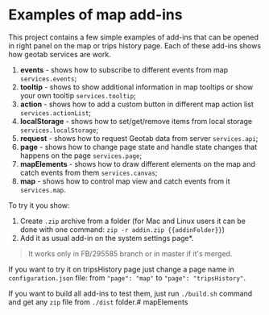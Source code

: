 # Examples of map add-ins

This project contains a few simple examples of add-ins that can be opened in right panel on the map or trips history page. Each of these add-ins shows how geotab services are work.

1) **events** - shows how to subscribe to different events from map `services.events`;
2) **tooltip** - shows to show additional information in map tooltips or show your own tooltip `services.tooltip`;
3) **action** - shows how to add a custom button in different map action list `services.actionList`;
4) **localStorage** - shows how to set/get/remove items from local storage `services.localStorage`;
5) **request** - shows how to request Geotab data from server `services.api`;
6) **page** - shows how to change page state and handle state changes that happens on the page `services.page`;
7) **mapElements** - shows how to draw different elements on the map and catch events from them `services.canvas`;
8) **map** - shows how to control map view and catch events from it `services.map`.

To try it you show:

1) Create `.zip` archive from a folder (for Mac and Linux users it can be done with one command: `zip -r addin.zip {{addinFolder}}`)
2) Add it as usual add-in on the system settings page*.
> It works only in FB/295585 branch or in master if it's merged.

If you want to try it on tripsHistory page just change a page name in `configuration.json` file: from `"page": "map"` to `"page": "tripsHistory"`.

If you want to build all add-ins to test them, just run `./build.sh` command and get any `zip` file from `./dist` folder.# mapElements
